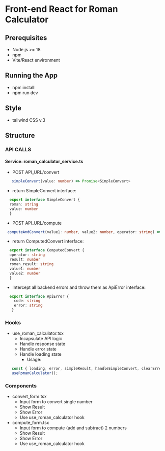 # Front-end React for Roman Calculator

## Prerequisites
- Node.js >= 18
- npm
- Vite/React environment 

## Running the App
- npm install
- npm run dev

## Style
- tailwind CSS v.3

## Structure
### API CALLS
#### Service: roman_calculator_service.ts
- POST API_URL/convert 
```ts
   simpleConvert(value: number) => Promise<SimpleConvert>
```
- return SimpleConvert interface:
```ts
  export interface SimpleConvert {
  roman: string
  value: number
  }
```
- POST API_URL/compute 
```ts
 computeAndConvert(value1: number, value2: number, operator: string) => Promise<ComputedConvert>
```
- return ComputedConvert interface:
```ts
  export interface ComputedConvert {
  operator: string
  result: number
  roman_result: string
  value1: number
  value2: number
  }
```
- Intercept all backend errors and throw them as ApiError interface:
```ts
  export interface ApiError {
    code: string
    error: string
   }
```
### Hooks
- use_roman_calculator.tsx
   - Incapsulate API logic
   - Handle response state
   - Handle error state
   - Handle loading state
      - Usage:
 ```ts
    const { loading, error, simpleResult, handleSimpleConvert, clearError } =
    useRomanCalculator();
```   
### Components
- convert_form.tsx
   - Input form to convert single number
   - Show Result
   - Show Error
   - Use use_roman_calculator hook
- compute_form.tsx
   - Input form to compute (add and subtract) 2 numbers
   - Show Result
   - Show Error
   - Use use_roman_calculator hook

